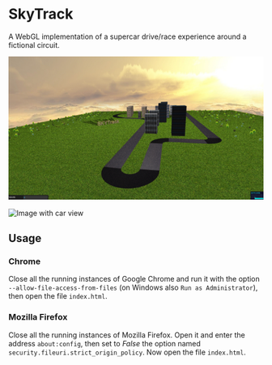 # SkyTrack
A WebGL implementation of a supercar drive/race experience around a fictional circuit.

![Image with circuit view](https://github.com/pietrocarbo/SkyTrack/blob/master/Capture3.PNG)

![Image with car view](hhttps://github.com/pietrocarbo/SkyTrack/blob/master/Capture2.PNG)

## Usage

### Chrome
Close all the running instances of Google Chrome and run it with the option `--allow-file-access-from-files` (on Windows also `Run as Administrator`), then open the file `index.html`.

### Mozilla Firefox
Close all the running instances of Mozilla Firefox. Open it and enter the address `about:config`, then set to *False* the option named `security.fileuri.strict_origin_policy`. Now open the file `index.html`.
